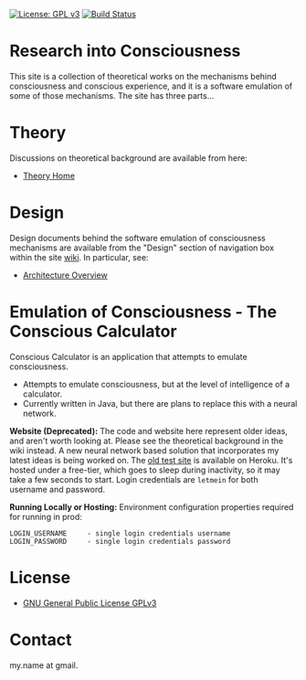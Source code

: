 [![License: GPL v3](https://img.shields.io/badge/License-GPLv3-blue.svg)](https://www.gnu.org/licenses/gpl-3.0)
[![Build Status](https://travis-ci.com/toaomalkster/conscious-calculator.svg?branch=master)](https://travis-ci.com/toaomalkster/conscious-calculator)

# Research into Consciousness
This site is a collection of theoretical works on the mechanisms behind consciousness and conscious experience, and it is a software emulation of some of those mechanisms.
The site has three parts...


# Theory
Discussions on theoretical background are available from here:
* [Theory Home](https://github.com/toaomalkster/conscious-calculator/wiki/Theory-Home)


# Design
Design documents behind the software emulation of consciousness mechanisms are available from the "Design" section of navigation box within the site [wiki](https://github.com/toaomalkster/conscious-calculator/wiki). In particular, see:
* [Architecture Overview](https://github.com/toaomalkster/conscious-calculator/wiki/Architecture-Overview)


# Emulation of Consciousness - The Conscious Calculator
Conscious Calculator is an application that attempts to emulate consciousness.
* Attempts to emulate consciousness, but at the level of intelligence of a calculator.
* Currently written in Java, but there are plans to replace this with a neural network.

**Website (Deprecated):**
The code and website here represent older ideas, and aren't worth looking at. Please see the theoretical background in the wiki instead. A new neural network based solution that incorporates my latest ideas is being worked on. The [old test site](https://conscious-calculator.herokuapp.com) is available on Heroku. It's hosted under a free-tier, which goes to sleep during inactivity, so it may take a few seconds to start. Login credentials are `letmein` for both username and password.

**Running Locally or Hosting:**
Environment configuration properties required for running in prod:

    LOGIN_USERNAME     - single login credentials username
    LOGIN_PASSWORD     - single login credentials password


# License
* [GNU General Public License GPLv3](https://www.gnu.org/licenses/gpl-3.0.en.html)

# Contact
my.name at gmail.
